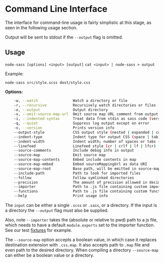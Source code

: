 # Command Line Interface

The interface for command-line usage is fairly simplistic at this stage, as seen in the following usage section.

Output will be sent to stdout if the `--output` flag is omitted.

## Usage
 `node-sass [options] <input> [output]`
 `cat <input> | node-sass > output`

Example:

`node-sass src/style.scss dest/style.css`

 **Options:**

```bash
    -w, --watch                Watch a directory or file
    -r, --recursive            Recursively watch directories or files
    -o, --output               Output directory
    -x, --omit-source-map-url  Omit source map URL comment from output
    -i, --indented-syntax      Treat data from stdin as sass code (versus scss)
    -q, --quiet                Suppress log output except on error
    -v, --version              Prints version info
    --output-style             CSS output style (nested | expanded | compact | compressed)
    --indent-type              Indent type for output CSS (space | tab)
    --indent-width             Indent width; number of spaces or tabs (maximum value: 10)
    --linefeed                 Linefeed style (cr | crlf | lf | lfcr)
    --source-comments          Include debug info in output
    --source-map               Emit source map
    --source-map-contents      Embed include contents in map
    --source-map-embed         Embed sourceMappingUrl as data URI
    --source-map-root          Base path, will be emitted in source-map as is
    --include-path             Path to look for imported files
    --follow                   Follow symlinked directories
    --precision                The amount of precision allowed in decimal numbers
    --importer                 Path to .js file containing custom importer
    --functions                Path to .js file containing custom functions
    --help                     Print usage info
```

The `input` can be either a single `.scss` or `.sass`, or a directory. If the input is a directory the `--output` flag must also be supplied.

Also, note `--importer` takes the (absolute or relative to pwd) path to a js file, which needs to have a default `module.exports` set to the importer function. See our test [fixtures](https://github.com/sass/node-sass/tree/974f93e76ddd08ea850e3e663cfe64bb6a059dd3/test/fixtures/extras) for example.

The `--source-map` option accepts a boolean value, in which case it replaces destination extension with `.css.map`. It also accepts path to `.map` file and even path to the desired directory.
When compiling a directory `--source-map` can either be a boolean value or a directory.
